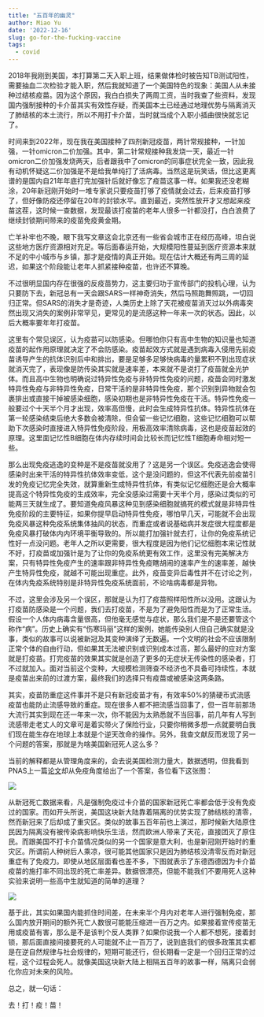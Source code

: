 ```yaml
---
title: "五百年的幽灵"
author: Miao Yu
date: '2022-12-16'
slug: go-for-the-fucking-vaccine
tags:
  - covid
---
```


2018年我刚到美国，本打算第二天入职上班，结果做体检时被告知TB测试阳性，需要抽血二次检验才能入职，然后我就知道了一个美国特色的现象：美国人从未接种过结核疫苗。因为这个原因，我白白损失了两周工资，当时我查了些资料，发现国内强制接种的卡介苗其实有效性存疑，而美国本土已经通过地理优势与隔离消灭了肺结核的本土流行，所以不用打卡介苗，当时就当成个入职小插曲很快就忘记了。

时间来到2022年，现在我在美国接种了四剂新冠疫苗，两针常规接种，一针加强，一针omicron二价加强。其中，第二针常规接种我发烧一天，最近一针omicron二价加强发烧两天，后者跟我中了omicron的同事症状完全一致，因此我有动机怀疑这二价加强是不是给我单纯打了活病毒。当然这是玩笑话，但比这更离谱的是国内自21年年底打完加强针后就好像忘了疫苗这事一样。如果我还没老糊涂，20年新冠刚开始时一堆专家说只要疫苗打够了疫情就会过去，后来疫苗打够了，但好像防疫还停留在20年的封锁水平。直到最近，突然性放开才又想起来疫苗这茬，这时候一查数据，发现最该打疫苗的老年人很多一针都没打，白白浪费了继续封锁期间带来的疫苗免疫黄金期。

亡羊补牢也不晚，眼下我写文章这会北京还有一些省会城市正在经历高峰，坦白说这些地方医疗资源相对充足。等后面春运开始，大规模阳性蔓延到医疗资源本来就不足的中小城市与乡镇，那才是疫情的真正开始。现在估计大概还有两三周的延迟，如果这个阶段能让老年人抓紧接种疫苗，也许还不算晚。

不过很明显国内存在很强的反疫苗势力，这主要归功于宣传部门的投机心理，认为只要防下去，新冠总有一天会跟SARS一样神奇消失，然后马照跑舞照跳，一切回归正常。但SARS的消失才是奇迹，人类历史上除了天花被疫苗消灭过以外病毒突然出现又消失的案例非常罕见，更常见的是流感这种一年来一次的状态。因此，以后大概率要年年打疫苗。

这里有个常见误区，认为疫苗可以防感染。但哪怕你只有高中生物的知识量也知道疫苗的起作用原理就决定了不会防感染。疫苗起效方式就是遇到病毒入侵用先前疫苗诱导产生的抗体识别后中和排出，要是足够多足够快病毒的量累积不到出现症状就消灭完了，表现像是防传染其实就是速率差，本来就不是说打了疫苗就金光护体。而且高中生物也明确说过特异性免疫与非特异性免疫的问题，疫苗会同时激发特异性免疫与非特异性免疫，日常干活的是非特异性免疫，那个识别到异物就会包裹排出或直接干掉被感染细胞，感染初期也是非特异性免疫在干活。特异性免疫一般要过个十天半个月才出现，效率高但慢，此时会生成特异性抗体。特异性抗体在第一轮感染结束后绝大多数会被清除，但会留一些记忆细胞，这些记忆细胞可以帮助下次感染时直接进入特异性免疫阶段，用极高效率清除病毒，这也是疫苗起效的原理。这里面记忆性B细胞在体内存续时间会比较长而记忆性T细胞寿命相对短一些。

那么出现免疫逃逸的变种是不是疫苗就没用了？这是另一个误区。免疫逃逸会使得感染时出来干活的特异性抗体效率变低，这个是没问题的，但这不代表先前疫苗引发的免疫记忆完全失效，就算重新生成特异性抗体，有类似记忆细胞还是会大概率提高这个特异性免疫的生成效率，完全没感染过需要十天半个月，感染过类似的可能两三天就生成了。要知道免疫风暴这种见到感染细胞就搞死的模式就是非特异性免疫阶段的主要特征，如果你提早启动特异性免疫，哪怕早几天，可能就不会出现免疫风暴这种免疫系统集体抽风的状态，而重症或者说基础病并发症很大程度都是免疫风暴打破体内内环境平衡导致的。所以能打加强针就去打，让你的免疫系统记性好一点没问题。老年人之所以更需要，很大程度是因为他们记忆细胞本来记性就不好，打疫苗或加强针是为了让你的免疫系统更有效工作，这里没有完美解决方案，只有特异性免疫产生的速率跟非特异性免疫瞎胡闹的速率产生的速率差，越快产生特异性免疫，就越不可能出现重症。此外，疫苗变异后毒性并不在讨论之列，在体内免疫系统特别是非特异性免疫系统面前，不论啥病毒都是异物。

不过，这里会涉及另一个误区，那就是认为打了疫苗照样阳性所以没用。这跟认为打疫苗防感染是一个问题，我们去打疫苗，不是为了避免阳性而是为了正常生活。假设一个人体内病毒含量很高，但他毫无感觉与症状，那么我们是不是还要管这个称作“病”。历史上确实有“伤寒玛丽”这样的案例，她能传染别人但自己确实就是没事，类似的故事可以说被新冠及其变种演绎了无数遍。一个文明的社会不应该限制正常个体的自由行动，但如果其无法被识别或识别成本过高，那么最好的应对方案就是打疫苗。打完疫苗的效果其实就是创造了更多的无症状无传染性的感染者，打不过就加入。面对当前这个变种，大规模检测筛查不经济也不具备可持续性，本就是疫苗出来前的过渡方案，最终我们的选择只有疫苗或被感染这两条路。

其实，疫苗防重症这件事并不是只有新冠疫苗才有，有效率50%的猜硬币式流感疫苗也能防止流感导致的重症。现在很多人都不把流感当回事了，但一百年前那场大流行其实到现在还一年来一次，你不能因为太熟悉就不当回事，前几年有人写到流感带走老丈人的文章可是着实带火了保险行业，只要你稍微多想一点就要明白我们现在能生存在地球上本就是个逆天改命的操作。另外，我查文献反而发现了另一个问题的答案，那就是为啥美国新冠死人这么多？

当前的解释都是从管理角度来的，会去说美国检测力量大，数据透明，但我看到PNAS上一篇[论文](https://www.pnas.org/doi/abs/10.1073/pnas.2008410117)却从免疫角度给出了一个答案，各位看下这张图：

![](images/bcg.png)

从新冠死亡数据来看，凡是强制免疫过卡介苗的国家新冠死亡率都会低于没有免疫过的国家。而如开头所说，美国这块新大陆靠着隔离的优势实现了肺结核的清零，然而新冠来了后却成了重灾区。类似的故事五百年前也上演过，那时候新大陆原住民因为隔离没有被传染病影响快乐生活，然而欧洲人带来了天花，直接团灭了原住民。而跟美国不打卡介苗情况类似的另一个国家是意大利，也是新冠刚开始时的重灾区。所谓前人种树后人乘凉，很可能其他国家只是因为肺结核没清零反而对新冠重症有了免疫力。即使从地区层面看也差不多，下图就表示了东德西德因为卡介苗疫苗的施打率不同出现的死亡率差异。数据很漂亮，但能不能我们不要用死人这种实验来说明一些高中生就知道的简单的道理？

![](images/region.png)

基于此，其实如果国内能抓住时间差，在未来半个月内对老年人进行强制免疫，那么国内放开期间的额外死亡人数很可能能压缩进一百万之内。如果接着宣传疫苗无用或疫苗有害，那么是不是该判个反人类罪？如果你说我一个人都不想死，接着封锁，那后面直接间接要死的人可能就不止一百万了，说到底我们的很多政策其实都是在逆自然规律与社会规律的，短期可能还行，但长期看一定是一个回归正常的过程，这个过程会死人。就像美国这块新大陆上相隔五百年的故事一样，隔离只会弱化你应对未来的风险。

总之，就一句话：

去！打！疫！苗！
